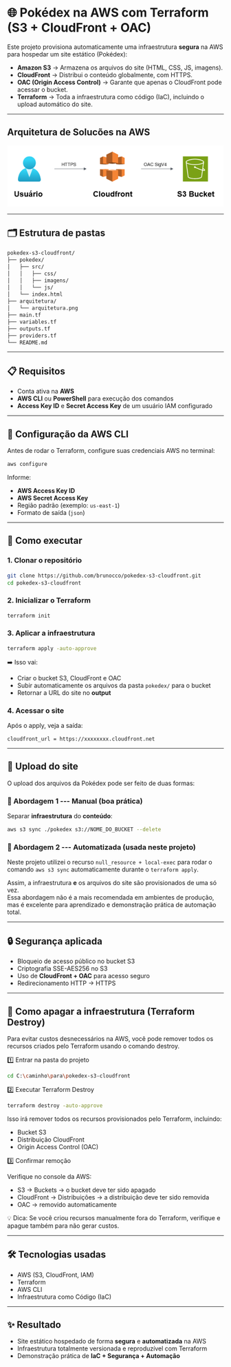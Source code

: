
# 🌐 Pokédex na AWS com Terraform (S3 + CloudFront + OAC)

Este projeto provisiona automaticamente uma infraestrutura **segura** na
AWS para hospedar um site estático (Pokédex):

-   **Amazon S3** → Armazena os arquivos do site (HTML, CSS, JS,
    imagens).
-   **CloudFront** → Distribui o conteúdo globalmente, com HTTPS.
-   **OAC (Origin Access Control)** → Garante que apenas o CloudFront
    pode acessar o bucket.
-   **Terraform** → Toda a infraestrutura como código (IaC), incluindo o
    upload automático do site.

------------------------------------------------------------------------

## Arquitetura de Solucões na AWS

![Arquitetura do Projeto](arquitetura/arquitetura.png)

------------------------------------------------------------------------

## 🗂️ Estrutura de pastas

```
pokedex-s3-cloudfront/
├── pokedex/
│   ├── src/
│   │   ├── css/
│   │   ├── imagens/
│   │   └── js/
│   └── index.html
├── arquitetura/
│   └── arquitetura.png
├── main.tf
├── variables.tf
├── outputs.tf
├── providers.tf
└── README.md

```

------------------------------------------------------------------------

## 📋 Requisitos

- Conta ativa na **AWS**
- **AWS CLI** ou **PowerShell** para execução dos comandos
- **Access Key ID** e **Secret Access Key** de um usuário IAM configurado

------------------------------------------------------------------------

## 🔑 Configuração da AWS CLI

Antes de rodar o Terraform, configure suas credenciais AWS no terminal:

```bash
aws configure
```

Informe:

- **AWS Access Key ID**
- **AWS Secret Access Key**
- Região padrão (exemplo: `us-east-1`)
- Formato de saída (`json`)

------------------------------------------------------------------------

## 🚀 Como executar

### 1. Clonar o repositório

``` bash
git clone https://github.com/brunocco/pokedex-s3-cloudfront.git
cd pokedex-s3-cloudfront
```

### 2. Inicializar o Terraform

``` bash
terraform init
```

### 3. Aplicar a infraestrutura

``` bash
terraform apply -auto-approve
```

➡️ Isso vai: 
- Criar o bucket S3, CloudFront e OAC  
- Subir automaticamente os arquivos da pasta `pokedex/` para o bucket  
- Retornar a URL do site no **output**

### 4. Acessar o site

Após o apply, veja a saída:

```
cloudfront_url = https://xxxxxxxx.cloudfront.net
```

------------------------------------------------------------------------

## 📌 Upload do site

O upload dos arquivos da Pokédex pode ser feito de duas formas:

### 🔹 Abordagem 1 --- Manual (boa prática)

Separar **infraestrutura** do **conteúdo**:

``` bash
aws s3 sync ./pokedex s3://NOME_DO_BUCKET --delete
```

### 🔹 Abordagem 2 --- Automatizada (usada neste projeto)

Neste projeto utilizei o recurso `null_resource + local-exec` para rodar
o comando `aws s3 sync` automaticamente durante o `terraform apply`.

Assim, a infraestrutura **e** os arquivos do site são provisionados de
uma só vez.  
Essa abordagem não é a mais recomendada em ambientes de produção, mas é
excelente para aprendizado e demonstração prática de automação total.

------------------------------------------------------------------------

## 🔒 Segurança aplicada

-   Bloqueio de acesso público no bucket S3  
-   Criptografia SSE-AES256 no S3  
-   Uso de **CloudFront + OAC** para acesso seguro  
-   Redirecionamento HTTP → HTTPS

------------------------------------------------------------------------

## 🧹 Como apagar a infraestrutura (Terraform Destroy)

Para evitar custos desnecessários na AWS, você pode remover todos os recursos 
criados pelo Terraform usando o comando destroy.

1️⃣ Entrar na pasta do projeto
``` bash
cd C:\caminho\para\pokedex-s3-cloudfront
```

2️⃣ Executar Terraform Destroy
``` bash
terraform destroy -auto-approve
```
Isso irá remover todos os recursos provisionados pelo Terraform, incluindo:

-   Bucket S3
-   Distribuição CloudFront
-   Origin Access Control (OAC)

3️⃣ Confirmar remoção

Verifique no console da AWS:

-   S3 → Buckets → o bucket deve ter sido apagado
-   CloudFront → Distribuições → a distribuição deve ter sido removida
-   OAC → removido automaticamente

💡 Dica: Se você criou recursos manualmente fora do Terraform, verifique e apague também para não gerar custos.

------------------------------------------------------------------------

## 🛠️ Tecnologias usadas

-   AWS (S3, CloudFront, IAM)
-   Terraform
-   AWS CLI
-   Infraestrutura como Código (IaC)

------------------------------------------------------------------------

## ✨ Resultado

-   Site estático hospedado de forma **segura** e **automatizada** na AWS  
-   Infraestrutura totalmente versionada e reproduzível com Terraform  
-   Demonstração prática de **IaC + Segurança + Automação**
